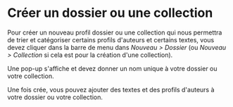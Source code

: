 # Créer un dossier ou une collection

Pour créer un nouveau profil dossier ou une collection qui nous permettra de trier et catégoriser certains profils d'auteurs et certains textes, vous devez cliquer dans la barre de menu dans _Nouveau > Dossier_ (ou _Nouveau > Collection_ si cela est pour la création d'une collection).

Une pop-up s'affiche et devez donner un nom unique à votre dossier ou votre collection.

Une fois crée, vous pouvez ajouter des textes et des profils d'auteurs à votre dossier ou votre collection.
